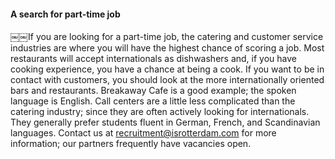 #### A search for part-time job

￼￼If you are looking for a part-time job, the catering and customer service industries are where you will have the highest chance of scoring a job. Most restaurants will accept internationals as dishwashers and, if you have cooking experience, you have a chance at being a cook. If you want to be in contact with customers, you should look at the more internationally oriented bars and restaurants. Breakaway Cafe is a good example; the spoken language is English. Call centers are a little less complicated than the catering industry; since they are often actively looking for internationals. They generally prefer students fluent in German, French, and Scandinavian languages. Contact us at [recruitment@isrotterdam.com](mailto:recruitment@isrotterdam.com) for more information; our partners frequently have vacancies open.
